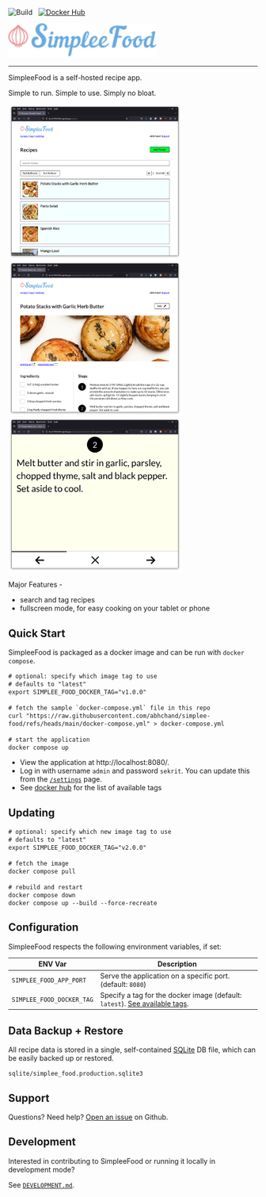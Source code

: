 ![Build](https://github.com/abhchand/simplee-food/actions/workflows/build.yml/badge.svg)&nbsp;&nbsp;&nbsp;[![Docker Hub](https://img.shields.io/docker/pulls/abhchand/simplee_food)](https://hub.docker.com/r/abhchand/simplee_food)


<img src="https://github.com/abhchand/simplee-food/blob/main/doc/images/logo.svg?raw=true" width="300px" />

-----

SimpleeFood is a self-hosted recipe app.

Simple to run. Simple to use. Simply no bloat.

<img src="https://github.com/abhchand/simplee-food/blob/main/doc/images/simplee-food-recipe-list.png?raw=true" width="350px" />&nbsp;<img src="https://github.com/abhchand/simplee-food/blob/main/doc/images/simplee-food-recipe.png?raw=true" width="350px" />
<img src="https://github.com/abhchand/simplee-food/blob/main/doc/images/simplee-food-recipe-fullscreen.png?raw=true" width="350px" />

Major Features -

* search and tag recipes
* fullscreen mode, for easy cooking on your tablet or phone

## Quick Start

SimpleeFood is packaged as a docker image and can be run with `docker compose`.

```shell
# optional: specify which image tag to use
# defaults to "latest"
export SIMPLEE_FOOD_DOCKER_TAG="v1.0.0"

# fetch the sample `docker-compose.yml` file in this repo
curl "https://raw.githubusercontent.com/abhchand/simplee-food/refs/heads/main/docker-compose.yml" > docker-compose.yml

# start the application
docker compose up
```

* View the application at http://localhost:8080/.
* Log in with username `admin` and password `sekrit`. You can update this from the [`/settings`](http://localhost:8080/settings) page.
* See [docker hub](https://hub.docker.com/r/abhchand/simplee_food/tags) for the list of available tags


## Updating

```shell
# optional: specify which new image tag to use
# defaults to "latest"
export SIMPLEE_FOOD_DOCKER_TAG="v2.0.0"

# fetch the image
docker compose pull

# rebuild and restart
docker compose down
docker compose up --build --force-recreate
```

## Configuration

SimpleeFood respects the following environment variables, if set:

ENV Var | Description
--- | ---
`SIMPLEE_FOOD_APP_PORT` | Serve the application on a specific port. (default: `8080`)
`SIMPLEE_FOOD_DOCKER_TAG` | Specify a tag for the docker image (default: `latest`). [See available tags](https://hub.docker.com/repository/docker/abhchand/simplee_food/tags).

## Data Backup + Restore

All recipe data is stored in a single, self-contained [SQLite](https://www.sqlite.org/index.html) DB file, which can be easily backed up or restored.

```
sqlite/simplee_food.production.sqlite3
```

## Support

Questions? Need help? [Open an issue](https://github.com/abhchand/simplee-food/issues) on Github.

## Development

Interested in contributing to SimpleeFood or running it locally in development mode?

See [`DEVELOPMENT.md`](doc/DEVELOPMENT.md).
